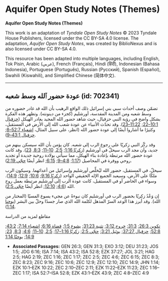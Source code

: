 # Aquifer Open Study Notes (Themes)

**Aquifer Open Study Notes (Themes)**

This work is an adaptation of *Tyndale Open Study Notes* © 2023 Tyndale House Publishers, licensed under the CC BY\-SA 4\.0 license. The adaptation, *Aquifer Open Study Notes*, was created by BiblioNexus and is also licensed under CC BY\-SA 4\.0\.

This resource has been adapted into multiple languages, including English, Tok Pisin, Arabic (عربي), French (Français), Hindi (हिंदी), Indonesian (Bahasa Indonesia), Portuguese (Português), Russian (Русский), Spanish (Español), Swahili (Kiswahili), and Simplified Chinese (简体中文).



--------------------------------

## عودة حضور ٱلله وسط شعبه (id: 702341)

تضمّن وصف أحداث سبي بني إسرائيل ذلك الواقع الرهيب بأن الله قد غادر حضوره من وسط شعبه ومن المدينة المقدسة، أورشليم (كجزء من دينونته). وتظهر هذه الفكرة بشكل واضح في رؤية النبي حزقيال، حيث شاهد حضور الله المجيد يغادر الهيكل ([حزقيال 10:1–22](https://ref.ly/Ezek10:1-Ezek10:22); [11:22–23](https://ref.ly/Ezek11:22-Ezek11:23)). وقد تحدّث الأنبياء عن عودة شعب الله إلى الأرض في المستقبل، وكثيرًا ما أشاروا أيضًا إلى عودة حضور الله (انظر، على سبيل المثال، [إشعياء 52:7–8](https://ref.ly/Isa52:7-Isa52:8); [حزقيال 43:1–9](https://ref.ly/Ezek43:1-Ezek43:9)).

وقد ركّز النبي زكريّا على رجوع الرب إلى شعبه. كان يؤمن بأن الله سيسكن بينهم من جديد، وأن مجد الرب سيحلّ في أورشليم ([زكريّا 1:16](https://ref.ly/Zech1:16); [2:5](https://ref.ly/Zech2:5), [10–11](https://ref.ly/Zech2:10-Zech2:11); [8:3](https://ref.ly/Zech8:3), [23](https://ref.ly/Zech8:23)). وقد كانت عودة حضور الله مرتبطة بإعادة بناء الهيكل، مما سيأتي بولادة روحية جديدة أو تجديد روحي ووفرة في المحاصيل ([1:17](https://ref.ly/Zech1:17); [4:8–9](https://ref.ly/Zech4:8-Zech4:9); [6:15](https://ref.ly/Zech6:15); انظر أيضًا [حجّي 2:19](https://ref.ly/Hag2:19)).

سيحلّ، في المستقبل، حضور الله ليُخلِّص أورشليم وإسرائيل من أعدائهما. وسيكون الرب ملكًا على الأرض، وسيعبد الجميع الإله الحقيقي الواحد ([زكريّا 9:16](https://ref.ly/Zech9:16); [10:6](https://ref.ly/Zech10:6); [12:9](https://ref.ly/Zech12:9); [14:9](https://ref.ly/Zech14:9)). وسواء في الحاضر أو في المستقبل، كانت عودة الرب إلى أورشليم مرتبطة بعمل روح الله ([4:6](https://ref.ly/Zech4:6); [12:10](https://ref.ly/Zech12:10); انظر أيضًا [حجّي 2:5](https://ref.ly/Hag2:5)).

إن وَعْدُ زكريّا بحضور الرب في أورشليم كان نبوءةً عن مجيء يسوع المسيّا (المختار من الله). وقد أبرز هذا الوعد السرّ المذهل لكلمة الله الذي صار جسدًا وحلّ بين البشر ([يوحنا 1:14](https://ref.ly/John1:14)).

مقاطع لمزيد من الدراسة

[تكوين 26:3](https://ref.ly/Gen26:3); [31:3](https://ref.ly/Gen31:3); [خروج 3:12](https://ref.ly/Exod3:12); [تثنية 31:23](https://ref.ly/Deut31:23); [يشوع 1:5](https://ref.ly/Josh1:5); [قضاة 6:16](https://ref.ly/Judg6:16); [إشعياء 7:14](https://ref.ly/Isa7:14); [43:2](https://ref.ly/Isa43:2); [52:8](https://ref.ly/Isa52:8); [حزقيال 37:27](https://ref.ly/Ezek37:27); [يوئيل 3:21](https://ref.ly/Joel3:21); [حجّي 2:5](https://ref.ly/Hag2:5); [زكريّا 1:16–17](https://ref.ly/Zech1:16-Zech1:17); [2:5](https://ref.ly/Zech2:5), [10–11](https://ref.ly/Zech2:10-Zech2:11); [4:6](https://ref.ly/Zech4:6); [8:3](https://ref.ly/Zech8:3), [23](https://ref.ly/Zech8:23); [14:9](https://ref.ly/Zech14:9); [يوحنّا 1:14](https://ref.ly/John1:14)

* **Associated Passages:** GEN 26:3; GEN 31:3; EXO 3:12; DEU 31:23; JOS 1:5; JDG 6:16; ISA 7:14; ISA 43:2; ISA 52:8; EZK 37:27; JOL 3:21; HAG 2:5; HAG 2:19; ZEC 1:16; ZEC 1:17; ZEC 2:5; ZEC 4:6; ZEC 6:15; ZEC 8:3; ZEC 8:23; ZEC 9:16; ZEC 10:6; ZEC 12:9; ZEC 12:10; ZEC 14:9; JHN 1:14; EZK 10:1–EZK 10:22; ZEC 2:10–ZEC 2:11; EZK 11:22–EZK 11:23; ZEC 1:16–ZEC 1:17; ISA 52:7–ISA 52:8; EZK 43:1–EZK 43:9; ZEC 4:8–ZEC 4:9

